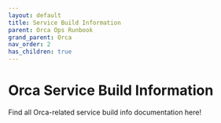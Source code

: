 ```yaml
---
layout: default
title: Service Build Information
parent: Orca Ops Runbook
grand_parent: Orca
nav_order: 2
has_children: true
---
```

# Orca Service Build Information
Find all Orca-related service build info documentation here!
